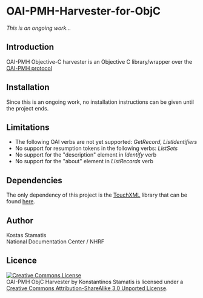 OAI-PMH-Harvester-for-ObjC
==========================

*This is an ongoing work...*

Introduction
------------
OAI-PMH Objective-C harvester is an Objective C library/wrapper over the <a href="http://www.openarchives.org/OAI/openarchivesprotocol.html">OAI-PMH protocol</a>

Installation
------------
Since this is an ongoing work, no installation instructions can be given until the project ends.

Limitations
-----------
- The following OAI verbs are not yet supported: <i>GetRecord</i>, <i>ListIdentifiers</i>
- No support for resumption tokens in the following verbs: <i>ListSets</i>
- No support for the "description" element in <i>Identify</i> verb
- No support for the "about" element in <i>ListRecords</i> verb

Dependencies
------------
The only dependency of this project is the <a href="https://github.com/TouchCode/TouchXML">TouchXML</a> library that can be found <a href="https://github.com/TouchCode/TouchXML">here</a>.

Author
------------

Kostas Stamatis<br/>
National Documentation Center / NHRF

Licence
------------
<a rel="license" href="http://creativecommons.org/licenses/by-sa/3.0/deed.en_US"><img alt="Creative Commons License" style="border-width:0" src="http://i.creativecommons.org/l/by-sa/3.0/88x31.png" /></a><br /><span xmlns:dct="http://purl.org/dc/terms/" property="dct:title">OAI-PMH ObjC Harvester</span> by <span xmlns:cc="http://creativecommons.org/ns#" property="cc:attributionName">Konstantinos Stamatis</span> is licensed under a <a rel="license" href="http://creativecommons.org/licenses/by-sa/3.0/deed.en_US">Creative Commons Attribution-ShareAlike 3.0 Unported License</a>.